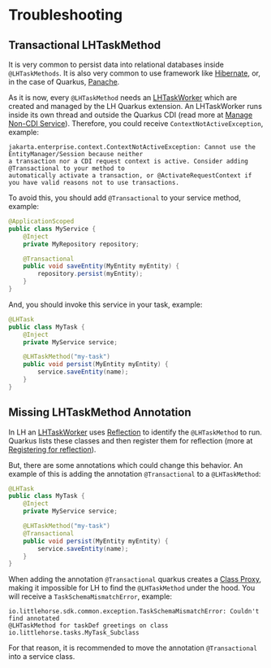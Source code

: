 # Troubleshooting

## Transactional LHTaskMethod

It is very common to persist data into relational databases inside `@LHTaskMethods`.
It is also very common to use framework like [Hibernate](https://quarkus.io/guides/hibernate-orm),
or, in the case of Quarkus, [Panache](https://quarkus.io/guides/hibernate-orm-panache).

As it is now, every `@LHTaskMethod` needs an [LHTaskWorker](https://littlehorse.io/docs/server/developer-guide/task-worker-development)
which are created and managed by the LH Quarkus extension. An LHTaskWorker runs inside
its own thread and outside the Quarkus CDI (read more at [Manage Non-CDI Service](https://quarkus.io/guides/writing-extensions#manage-non-cdi-service)).
Therefore, you could receive `ContextNotActiveException`, example:

```
jakarta.enterprise.context.ContextNotActiveException: Cannot use the EntityManager/Session because neither
a transaction nor a CDI request context is active. Consider adding @Transactional to your method to
automatically activate a transaction, or @ActivateRequestContext if you have valid reasons not to use transactions.
```

To avoid this, you should add `@Transactional` to your service method, example:

```java
@ApplicationScoped
public class MyService {
    @Inject
    private MyRepository repository;

    @Transactional
    public void saveEntity(MyEntity myEntity) {
        repository.persist(myEntity);
    }
}
```

And, you should invoke this service in your task, example:

```java
@LHTask
public class MyTask {
    @Inject
    private MyService service;

    @LHTaskMethod("my-task")
    public void persist(MyEntity myEntity) {
        service.saveEntity(name);
    }
}
```

## Missing LHTaskMethod Annotation

In LH an [LHTaskWorker](https://littlehorse.io/docs/server/developer-guide/task-worker-development)
uses [Reflection](https://www.oracle.com/technical-resources/articles/java/javareflection.html)
to identify the `@LHTaskMethod` to run. Quarkus lists these classes
and then register them for reflection (more at [Registering for reflection](https://quarkus.io/guides/writing-native-applications-tips#registering-for-reflection)).

But, there are some annotations which could change this behavior. An example of this
is adding the annotation `@Transactional` to a `@LHTaskMethod`:

```java
@LHTask
public class MyTask {
    @Inject
    private MyService service;

    @LHTaskMethod("my-task")
    @Transactional
    public void persist(MyEntity myEntity) {
        service.saveEntity(name);
    }
}
```

When adding the annotation `@Transactional` quarkus creates a
[Class Proxy](https://quarkus.io/guides/cdi#client_proxies),
making it impossible for LH to find the `@LHTaskMethod` under the hood.
You will receive a `TaskSchemaMismatchError`, example:

```
io.littlehorse.sdk.common.exception.TaskSchemaMismatchError: Couldn't find annotated
@LHTaskMethod for taskDef greetings on class io.littlehorse.tasks.MyTask_Subclass
```

For that reason, it is recommended to move the annotation `@Transactional` into a service class.
